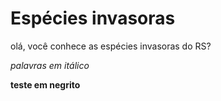 # Espécies invasoras
olá, você conhece as espécies invasoras do RS?


*palavras em itálico*


**teste em negrito**
